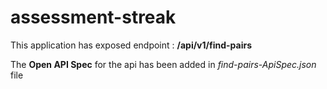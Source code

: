 # assessment-streak

This application has exposed endpoint : **/api/v1/find-pairs**


The **Open API Spec** for the api has been added in _find-pairs-ApiSpec.json_ file
